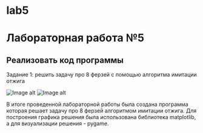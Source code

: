 # lab5
Лабораторная работа №5
=========
Реализовать код программы
---------
Задание 1: решить задачу про 8 ферзей с помощью алгоритма имитации отжига

![Image alt]()
![Image alt]()

В итоге проведенной лабораторной работы была создана программа которая решает задачу про 8 ферзей алгоритмом имитации отжига. Для построения графика решения была использована библиотека matplotlib, а для визуализации решения - pygame.
